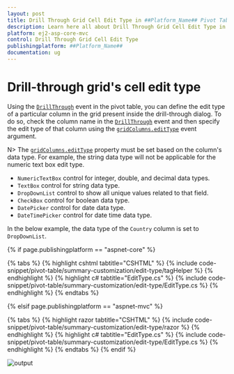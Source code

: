 ```yaml
---
layout: post
title: Drill Through Grid Cell Edit Type in ##Platform_Name## Pivot Table Component
description: Learn here all about Drill Through Grid Cell Edit Type in Syncfusion ##Platform_Name## Pivot Table component of Syncfusion Essential JS 2 and more.
platform: ej2-asp-core-mvc
control: Drill Through Grid Cell Edit Type
publishingplatform: ##Platform_Name##
documentation: ug
---
```


# Drill-through grid's cell edit type

Using the [`DrillThrough`](https://help.syncfusion.com/cr/aspnetmvc-js2/Syncfusion.EJ2.PivotView.PivotView.html#Syncfusion_EJ2_PivotView_PivotView_DrillThrough) event in the pivot table, you can define the edit type of a particular column in the grid present inside the drill-through dialog. To do so, check the column name in the [`DrillThrough`](https://help.syncfusion.com/cr/aspnetmvc-js2/Syncfusion.EJ2.PivotView.PivotView.html#Syncfusion_EJ2_PivotView_PivotView_DrillThrough) event and then specify the edit type of that column using the [`gridColumns.editType`](https://help.syncfusion.com/cr/aspnetmvc-js2/Syncfusion.EJ2.Grids.GridColumn.html#Syncfusion_EJ2_Grids_GridColumn_EditType) event argument.

N> The [`gridColumns.editType`](https://help.syncfusion.com/cr/aspnetmvc-js2/Syncfusion.EJ2.Grids.GridColumn.html#Syncfusion_EJ2_Grids_GridColumn_EditType) property must be set based on the column's data type. For example, the string data type will not be applicable for the numeric text box edit type.

* `NumericTextBox` control for integer, double, and decimal data types.
* `TextBox` control for string data type.
* `DropDownList` control to show all unique values related to that field.
* `CheckBox` control for boolean data type.
* `DatePicker` control for date data type.
* `DateTimePicker` control for date time data type.

In the below example, the data type of the `Country` column is set to `DropDownList`.

{% if page.publishingplatform == "aspnet-core" %}

{% tabs %}
{% highlight cshtml tabtitle="CSHTML" %}
{% include code-snippet/pivot-table/summary-customization/edit-type/tagHelper %}
{% endhighlight %}
{% highlight c# tabtitle="EditType.cs" %}
{% include code-snippet/pivot-table/summary-customization/edit-type/EditType.cs %}
{% endhighlight %}
{% endtabs %}

{% elsif page.publishingplatform == "aspnet-mvc" %}

{% tabs %}
{% highlight razor tabtitle="CSHTML" %}
{% include code-snippet/pivot-table/summary-customization/edit-type/razor %}
{% endhighlight %}
{% highlight c# tabtitle="EditType.cs" %}
{% include code-snippet/pivot-table/summary-customization/edit-type/EditType.cs %}
{% endhighlight %}
{% endtabs %}
{% endif %}



![output](../images/edit-type.png)